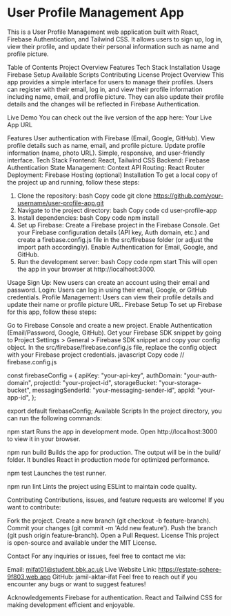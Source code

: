 # User Profile Management App


This is a User Profile Management web application built with React, Firebase Authentication, and Tailwind CSS. It allows users to sign up, log in, view their profile, and update their personal information such as name and profile picture.

Table of Contents
Project Overview
Features
Tech Stack
Installation
Usage
Firebase Setup
Available Scripts
Contributing
License
Project Overview
This app provides a simple interface for users to manage their profiles. Users can register with their email, log in, and view their profile information including name, email, and profile picture. They can also update their profile details and the changes will be reflected in Firebase Authentication.

Live Demo
You can check out the live version of the app here: Your Live App URL

Features
User authentication with Firebase (Email, Google, GitHub).
View profile details such as name, email, and profile picture.
Update profile information (name, photo URL).
Simple, responsive, and user-friendly interface.
Tech Stack
Frontend: React, Tailwind CSS
Backend: Firebase Authentication
State Management: Context API
Routing: React Router
Deployment: Firebase Hosting (optional)
Installation
To get a local copy of the project up and running, follow these steps:

1. Clone the repository:
bash
Copy code
git clone https://github.com/your-username/user-profile-app.git
2. Navigate to the project directory:
bash
Copy code
cd user-profile-app
3. Install dependencies:
bash
Copy code
npm install
4. Set up Firebase:
Create a Firebase project in the Firebase Console.
Get your Firebase configuration details (API key, Auth domain, etc.) and create a firebase.config.js file in the src/firebase folder (or adjust the import path accordingly).
Enable Authentication for Email, Google, and GitHub.
5. Run the development server:
bash
Copy code
npm start
This will open the app in your browser at http://localhost:3000.

Usage
Sign Up: New users can create an account using their email and password.
Login: Users can log in using their email, Google, or GitHub credentials.
Profile Management: Users can view their profile details and update their name or profile picture URL.
Firebase Setup
To set up Firebase for this app, follow these steps:

Go to Firebase Console and create a new project.
Enable Authentication (Email/Password, Google, GitHub).
Get your Firebase SDK snippet by going to Project Settings > General > Firebase SDK snippet and copy your config object.
In the src/firebase/firebase.config.js file, replace the config object with your Firebase project credentials.
javascript
Copy code
// firebase.config.js

const firebaseConfig = {
  apiKey: "your-api-key",
  authDomain: "your-auth-domain",
  projectId: "your-project-id",
  storageBucket: "your-storage-bucket",
  messagingSenderId: "your-messaging-sender-id",
  appId: "your-app-id",
};

export default firebaseConfig;
Available Scripts
In the project directory, you can run the following commands:

npm start
Runs the app in development mode. Open http://localhost:3000 to view it in your browser.

npm run build
Builds the app for production. The output will be in the build/ folder. It bundles React in production mode for optimized performance.

npm test
Launches the test runner.

npm run lint
Lints the project using ESLint to maintain code quality.

Contributing
Contributions, issues, and feature requests are welcome! If you want to contribute:

Fork the project.
Create a new branch (git checkout -b feature-branch).
Commit your changes (git commit -m 'Add new feature').
Push the branch (git push origin feature-branch).
Open a Pull Request.
License
This project is open-source and available under the MIT License.

Contact
For any inquiries or issues, feel free to contact me via:

Email: mifat01@student.bbk.ac.uk
Live Website Link: https://estate-sphere-9f803.web.app
GitHub: jamil-aktar-ifat
Feel free to reach out if you encounter any bugs or want to suggest features!

Acknowledgements
Firebase for authentication.
React and Tailwind CSS for making development efficient and enjoyable.
